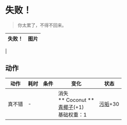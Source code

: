 # 失败！  
> 你太累了，不得不回来。  
  
  失败！  |   图片   
 ----  |  ----:   
   |     
  
## 动作  
动作  |  耗时  |  条件  |  变化  |  状态  
----  |  ----  |  ----  |  ----  |  ----  
真不错<br>  |  -  |    |  消失<br>** Coconut **<br>  [青椰子](CoconutHusked.md)(+1)<br>基础权重：1<br>  |  [污垢](Filth.md)+30  
